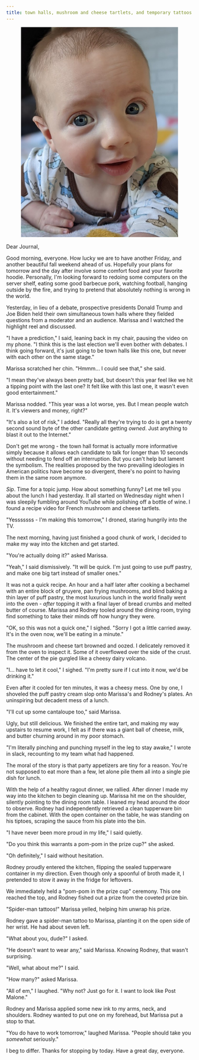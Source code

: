 ```yaml
---
title: town halls, mushroom and cheese tartlets, and temporary tattoos
---
```


<figure>
  <a href="/images/banners/2020-10-16.jpg">
    <img alt="banner" src="/images/banners/2020-10-16.jpg"/>
  </a>
</figure>

Dear Journal,

Good morning, everyone.  How lucky we are to have another Friday, and
another beautiful fall weekend ahead of us.  Hopefully your plans for
tomorrow and the day after involve some comfort food and your favorite
hoodie.  Personally, I'm looking forward to redoing some computers on
the server shelf, eating some good barbecue pork, watching football,
hanging outside by the fire, and trying to pretend that absolutely
nothing is wrong in the world.

Yesterday, in lieu of a debate, prospective presidents Donald Trump
and Joe Biden held their own simultaneous town halls where they
fielded questions from a moderator and an audience.  Marissa and I
watched the highlight reel and discussed.

"I have a prediction," I said, leaning back in my chair, pausing the
video on my phone.  "I think this is the last election we'll even
bother with debates.  I think going forward, it's just going to be
town halls like this one, but never with each other on the same
stage."

Marissa scratched her chin.  "Hmmm... I could see that," she said.

"I mean they've always been pretty bad, but doesn't this year feel
like we hit a tipping point with the last one?  It felt like with this
last one, it wasn't even good entertainment."

Marissa nodded.  "This year was a lot worse, yes.  But I mean people
watch it.  It's viewers and money, right?"

"It's also a lot of risk," I added.  "Really all they're trying to do
is get a twenty second sound byte of the other candidate getting
_owned_.  Just anything to blast it out to the Internet."

Don't get me wrong - the town hall format is actually more informative
simply because it allows each candidate to talk for longer than 10
seconds without needing to fend off an interruption.  But you can't
help but lament the symbolism.  The realities proposed by the two
prevailing ideologies in American politics have become so divergent,
there's no point to having them in the same room anymore.

_Sip_.  Time for a topic jump.  How about something funny?  Let me
tell you about the lunch I had yesterday.  It all started on Wednesday
night when I was sleepily fumbling around YouTube while polishing off
a bottle of wine.  I found a recipe video for French mushroom and
cheese tartlets.

"Yesssssss - I'm making this tomorrow," I droned, staring hungrily
into the TV.

The next morning, having just finished a good chunk of work, I decided
to make my way into the kitchen and get started.

"You're actually doing it?" asked Marissa.

"Yeah," I said dismissively.  "It will be quick.  I'm just going to
use puff pastry, and make one big tart instead of smaller ones."

It was not a quick recipe.  An hour and a half later after cooking a
bechamel with an entire block of gruyere, pan frying mushrooms, and
blind baking a thin layer of puff pastry, the most luxurious lunch in
the world finally went into the oven - _after_ topping it with a final
layer of bread crumbs and melted butter of course.  Marissa and Rodney
tooled around the dining room, trying find something to take their
minds off how hungry they were.

"OK, so this was not a quick one," I sighed.  "Sorry I got a little
carried away.  It's in the oven now, we'll be eating in a minute."

The mushroom and cheese tart browned and oozed.  I delicately removed
it from the oven to inspect it.  Some of it overflowed over the side
of the crust.  The center of the pie gurgled like a cheesy dairy
volcano.

"I... have to let it cool," I sighed.  "I'm pretty sure if I cut into
it now, we'd be drinking it."

Even after it cooled for ten minutes, it was a cheesy mess.  One by
one, I shoveled the puff pastry cream slop onto Marissa's and Rodney's
plates.  An uninspiring but decadent mess of a lunch.

"I'll cut up some cantaloupe too," said Marissa.

Ugly, but still delicious.  We finished the entire tart, and making my
way upstairs to resume work, I felt as if there was a giant ball of
cheese, milk, and butter churning around in my poor stomach.

"I'm literally pinching and punching myself in the leg to stay awake,"
I wrote in slack, recounting to my team what had happened.

The moral of the story is that party appetizers are tiny for a
reason.  You're not supposed to eat more than a few, let alone pile
them all into a single pie dish for lunch.

With the help of a healthy ragout dinner, we rallied.  After dinner I
made my way into the kitchen to begin cleaning up.  Marissa hit me on
the shoulder, silently pointing to the dining room table.  I leaned my
head around the door to observe.  Rodney had independently retrieved a
clean tupperware bin from the cabinet.  With the open container on the
table, he was standing on his tiptoes, scraping the sauce from his
plate into the bin.

"I have never been more proud in my life," I said quietly.

"Do you think this warrants a pom-pom in the prize cup?" she asked.

"Oh definitely," I said without hesitation.

Rodney proudly entered the kitchen, flipping the sealed tupperware
container in my direction.  Even though only a spoonful of broth made
it, I pretended to stow it away in the fridge for leftovers.

We immediately held a "pom-pom in the prize cup" ceremony.  This one
reached the top, and Rodney fished out a prize from the coveted prize
bin.

"Spider-man tattoos!" Marissa yelled, helping him unwrap his prize.

Rodney gave a spider-man tattoo to Marissa, planting it on the open
side of her wrist.  He had about seven left.

"What about you, dude?" I asked.

"He doesn't want to wear any," said Marissa.  Knowing Rodney, that
wasn't surprising.

"Well, what about me?" I said.

"How many?" asked Marissa.

"All of em," I laughed.  "Why not?  Just go for it.  I want to look
like Post Malone."

Rodney and Marissa applied some new ink to my arms, neck, and
shoulders.  Rodney wanted to put one on my forehead, but Marissa put a
stop to that.

"You do have to work tomorrow," laughed Marissa.  "People should take
you _somewhat_ seriously."

I beg to differ.  Thanks for stopping by today.  Have a great day,
everyone.
